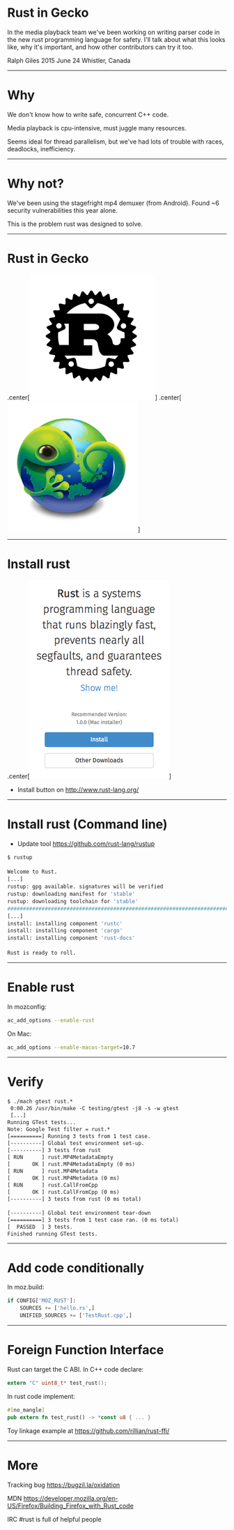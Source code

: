 # Rust in Gecko

In the media playback team we've been working on writing parser code in the new
rust programming language for safety. I'll talk about what this looks like, why
it's important, and how other contributors can try it too.

Ralph Giles
2015 June 24
Whistler, Canada

---

# Why

We don't know how to write safe, concurrent C++ code.

Media playback is cpu-intensive, must juggle many resources.

Seems ideal for thread parallelism, but we've had lots of
trouble with races, deadlocks, inefficiency.

---

# Why not?

We've been using the stagefright mp4 demuxer (from Android).
Found ~6 security vulnerabilities this year alone.

This is the problem rust was designed to solve.

---

# Rust in Gecko

.center[![Rust gear logo](rust-logo-blk.svg)]
.center[![Gecko globe logo](boot-to-gecko-logo.png)]

---

# Install rust

.center[![Rust installer website](rust-dl.png)]

- Install button on http://www.rust-lang.org/

---

# Install rust (Command line)

- Update tool https://github.com/rust-lang/rustup

```sh
$ rustup

Welcome to Rust.
[...]
rustup: gpg available. signatures will be verified
rustup: downloading manifest for 'stable'
rustup: downloading toolchain for 'stable'
######################################################################## 100.0%
[...]
install: installing component 'rustc'
install: installing component 'cargo'
install: installing component 'rust-docs'

Rust is ready to roll.
```

---

# Enable rust

In mozconfig:

```sh
ac_add_options --enable-rust
```

On Mac:

```sh
ac_add_options --enable-macos-target=10.7
```

---

# Verify

```gtest
$ ./mach gtest rust.*
 0:00.26 /usr/bin/make -C testing/gtest -j8 -s -w gtest
 [...]
Running GTest tests...
Note: Google Test filter = rust.*
[==========] Running 3 tests from 1 test case.
[----------] Global test environment set-up.
[----------] 3 tests from rust
[ RUN      ] rust.MP4MetadataEmpty
[       OK ] rust.MP4MetadataEmpty (0 ms)
[ RUN      ] rust.MP4Metadata
[       OK ] rust.MP4Metadata (0 ms)
[ RUN      ] rust.CallFromCpp
[       OK ] rust.CallFromCpp (0 ms)
[----------] 3 tests from rust (0 ms total)

[----------] Global test environment tear-down
[==========] 3 tests from 1 test case ran. (0 ms total)
[  PASSED  ] 3 tests.
Finished running GTest tests.
```

---

# Add code conditionally

In moz.build:

```python
if CONFIG['MOZ_RUST']:
    SOURCES += ['hello.rs',]
    UNIFIED_SOURCES += ['TestRust.cpp',]
```

---

# Foreign Function Interface

Rust can target the C ABI. In C++ code declare:

```C
extern "C" uint8_t* test_rust();
```

In rust code implement:

```rust
#[no_mangle]
pub extern fn test_rust() -> *const u8 { ... }
```

Toy linkage example at
https://github.com/rillian/rust-ffi/

---

# More

Tracking bug https://bugzil.la/oxidation

MDN https://developer.mozilla.org/en-US/Firefox/Building_Firefox_with_Rust_code

IRC #rust is full of helpful people
